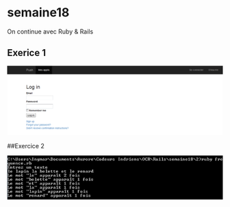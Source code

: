 # semaine18
On continue avec Ruby & Rails

## Exerice 1

![Push](https://github.com/stilkr/semaine18/blob/master/1/18_1.png)

##Exercice 2

![Fréquence](https://github.com/stilkr/semaine18/blob/master/2/18_2.png)
